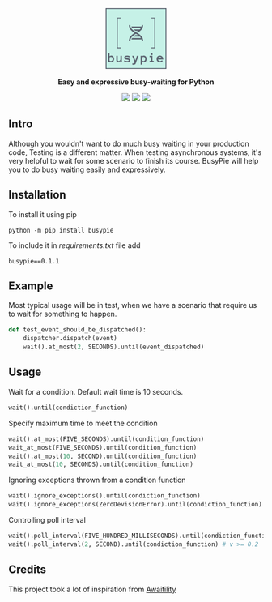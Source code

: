 <p align="center">
  <img src="doc/readme-logo.png" width="120"/>
</p>
<p align="center">
  <strong>Easy and expressive busy-waiting for Python</strong>
</p>
<p align="center">
  <a href="https://github.com/rockem/busypie/actions"><img src="https://github.com/rockem/busypie/workflows/Build/badge.svg"/></a>
  <a href="https://github.com/rockem/busypie/releases"><img src="https://img.shields.io/github/v/release/rockem/busypie"/></a>
  <a href="https://github.com/rockem/busypie/blob/master/LICENSE"><img src="http://img.shields.io/:license-apache2.0-blue.svg"/></a>
</p>

## Intro
Although you wouldn't want to do much busy waiting in your production code, 
Testing is a different matter. When testing asynchronous systems, 
it's very helpful to wait for some scenario to finish its course. 
BusyPie will help you to do busy waiting easily and expressively. 

## Installation
To install it using pip 
```shell script
python -m pip install busypie
```
To include it in *requirements.txt* file add
```text
busypie==0.1.1
```

## Example
Most typical usage will be in test, when we have a scenario 
that require us to wait for something to happen.
```python
def test_event_should_be_dispatched():
    dispatcher.dispatch(event)
    wait().at_most(2, SECONDS).until(event_dispatched)
```

## Usage
Wait for a condition. Default wait time is 10 seconds.
```python
wait().until(condiction_function)
```
Specify maximum time to meet the condition 
```python
wait().at_most(FIVE_SECONDS).until(condition_function)
wait_at_most(FIVE_SECONDS).until(condition_function)
wait().at_most(10, SECOND).until(condition_function)
wait_at_most(10, SECONDS).until(condition_function)    
```
Ignoring exceptions thrown from a condition function
```python
wait().ignore_exceptions().until(condiction_function)
wait().ignore_exceptions(ZeroDevisionError).until(condiction_function) # v >= 0.2
```
Controlling poll interval
```python
wait().poll_interval(FIVE_HUNDRED_MILLISECONDS).until(condiction_function) # v >= 0.2
wait().poll_interval(2, SECOND).until(condiction_function) # v >= 0.2
```


## Credits
This project took a lot of inspiration from [Awaitility](https://github.com/awaitility/awaitility)
